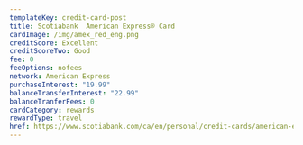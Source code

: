 ```yaml
---
templateKey: credit-card-post
title: Scotiabank  American Express® Card
cardImage: /img/amex_red_eng.png
creditScore: Excellent
creditScoreTwo: Good
fee: 0
feeOptions: nofees
network: American Express
purchaseInterest: "19.99"
balanceTransferInterest: "22.99"
balanceTranferFees: 0
cardCategory: rewards
rewardType: travel
href: https://www.scotiabank.com/ca/en/personal/credit-cards/american-express/no-fee-amex-card.html?cid=a-27077b-23274c-
---
```

